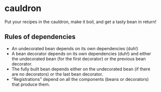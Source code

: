 # cauldron

Put your recipes in the cauldron, make it boil, and get a tasty bean in return! 

## Rules of dependencies

- An undecorated bean depends on its own dependencies (duh!)
- A bean decorator depends on its own dependencies (duh!) and either the undecorated bean (for the first decorator) or the previous bean decorator.
- The fully built bean depends either on the undecorated bean (if there are no decorators) or the last bean decorator.
- "Registrations" depend on all the components (beans or decorators) that produce them. 
